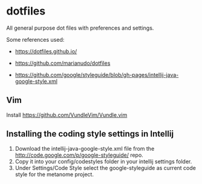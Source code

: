 # dotfiles
All general purpose dot files with preferences and settings.

Some references used:
* https://dotfiles.github.io/

* https://github.com/marianudo/dotfiles

* https://github.com/google/styleguide/blob/gh-pages/intellij-java-google-style.xml

## Vim
Install https://github.com/VundleVim/Vundle.vim


## Installing the coding style settings in Intellij
1. Download the intellij-java-google-style.xml file from the http://code.google.com/p/google-styleguide/ repo. 
2. Copy it into your config/codestyles folder in your intellij settings folder. 
3. Under Settings/Code Style select the google-styleguide as current code style for the metanome project.
